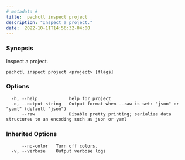 ```yaml
---
# metadata # 
title:  pachctl inspect project
description: "Inspect a project."
date:  2022-10-11T14:56:32-04:00
---
```


### Synopsis

Inspect a project.

```
pachctl inspect project <project> [flags]
```

### Options

```
  -h, --help            help for project
  -o, --output string   Output format when --raw is set: "json" or "yaml" (default "json")
      --raw             Disable pretty printing; serialize data structures to an encoding such as json or yaml
```

### Inherited Options

```
      --no-color   Turn off colors.
  -v, --verbose    Output verbose logs
```


